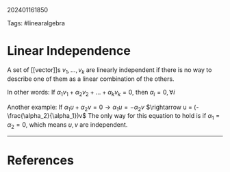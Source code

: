 202401161850

Tags: #linearalgebra 

# Linear Independence
A set of [[vector]]s $v_1,\dots,v_k$ are linearly independent if there is no way to describe one of them as a linear combination of the others.

In other words:
If $\alpha_1v_1 + \alpha_2v_2 + \dots + \alpha_kv_k = 0$, then $\alpha_i = 0, \forall i$

Another example:
If $\alpha_1u + \alpha_2v = 0 \rightarrow \alpha_1u = -\alpha_2v$
$\rightarrow u = (-\frac{\alpha_2}{\alpha_1})v$
The only way for this equation to hold is if $\alpha_1 = \alpha_2 = 0$, which means $u, v$ are independent.

---
# References
